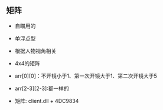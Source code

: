 ## 矩阵

- 自瞄用的
- 单浮点型
- 根据人物视角相关

- 4x4的矩阵
- arr[0][0]：不开镜小于1、第一次开镜大于1、第二次开镜大于5
- arr[2-3][2-3]:都一样的
- 矩阵: client.dll + 4DC9834

